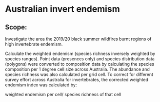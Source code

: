 # Australian invert endemism

## Scope:

Investigate the area the 2019/20 black summer wildfires burnt regions of high invertebrate endemism.


Calculate the weighted endemism (species richness inversely weighted by species ranges). Point data (presences only) and species distribution data (polygons) were converted to composition data by calculating the species composition per 1 degree cell size across Australia. The abundance and species richness was also calculated per grid cell. To correct for different survey effort across Australia for invertebrates, the corrected weighted endemism index was calculated by: 

 weighted endemism per cell/ species richness of that cell
